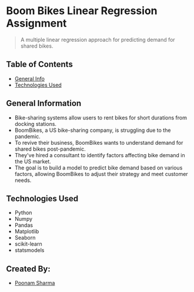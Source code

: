 # Boom Bikes Linear Regression Assignment
> A multiple linear regression approach for predicting demand for shared bikes.


## Table of Contents
* [General Info](#general-information)
* [Technologies Used](#technologies-used)


## General Information
-  Bike-sharing systems allow users to rent bikes for short durations from docking stations.
- BoomBikes, a US bike-sharing company, is struggling due to the pandemic.
- To revive their business, BoomBikes wants to understand demand for shared bikes post-pandemic.
- They've hired a consultant to identify factors affecting bike demand in the US market.
- The goal is to build a model to predict bike demand based on various factors, allowing BoomBikes to adjust their strategy and meet customer needs.


## Technologies Used
- Python
- Numpy 
- Pandas 
- Matplotlib 
- Seaborn 
- scikit-learn 
- statsmodels

## Created By:
- [Poonam Sharma](https://poona-sharma.github.io/portfolio/)